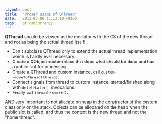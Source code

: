 ```yaml
---
layout: post
title:  "Proper usage of QThread"
date:   2013-03-06 16:13:10 +0200
tags:   qt concurrency
---
```


<strong>QThread</strong> should be viewed as the mediator with the OS of the new thread and not as being the actual thread itself!

- Don't subclass QThread only to extend the actual thread implementation which is hardly ever necessary.
- Create a QObject custom class that does what should be done and has a public slot for processing.
- Create a QThread and custom instance, call `custom->moveToThread(thread)`.
- Connect signals from thread to custom instance, started/finished along with `deleteLater()` invocations.
- Finally call `thread->start()`.

AND very important to not allocate on heap in the constructor of the custom class only on the stack. Objects can be allocated on the heap when the public slot is called, and thus the context is the new thread and not the "home thread".

